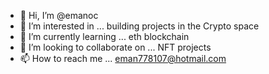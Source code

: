 - 👋 Hi, I’m @emanoc
- 👀 I’m interested in ... building projects in the Crypto space 
- 🌱 I’m currently learning ... eth blockchain
- 💞️ I’m looking to collaborate on ... NFT projects 
- 📫 How to reach me ... eman778107@hotmail.com

<!---
emanoc/emanoc is a ✨ special ✨ repository because its `README.md` (this file) appears on your GitHub profile.
You can click the Preview link to take a look at your changes.
--->
